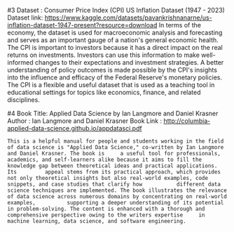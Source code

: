 #3	Dataset     : Consumer Price Index (CPI) US Inflation Dataset (1947 - 2023)
    Dataset link: https://www.kaggle.com/datasets/pavankrishnanarne/us-inflation-dataset-1947-present?resource=download
    In terms of the economy, the dataset is used for macroeconomic analysis and forecasting and serves as an important gauge of a nation's general economic health. The CPI is      important to investors because it has a direct impact on the real returns on investments. Investors can use this information to make well-informed changes to their             expectations and investment strategies. A better understanding of policy outcomes is made possible by the CPI's insights into the influence and efficacy of the Federal         Reserve's monetary policies. The CPI is a flexible and useful dataset that is used as a teaching tool in educational settings for topics like economics, finance, and           related disciplines.

#4	Book Title: Applied Data Science by Ian Langmore and Daniel Krasner
    Author    : Ian Langmore and Daniel Krasner
    Book Link : http://columbia-applied-data-science.github.io/appdatasci.pdf

    This is a helpful manual for people and students working in the field of data science is "Applied Data Science," co-written by Ian Langmore and Daniel Krasner. The book is     a useful tool for professionals, academics, and self-learners alike because it aims to fill the knowledge gap between theoretical ideas and practical applications. Its         appeal stems from its practical approach, which provides not only theoretical insights but also real-world examples, code snippets, and case studies that clarify how           different data science techniques are implemented. The book illustrates the relevance of data science across numerous domains by concentrating on real-world examples,          supporting a deeper understanding of its potential in problem-solving. The content is enhanced with a thorough and comprehensive perspective owing to the writers expertise     in machine learning, data science, and software engineering.


